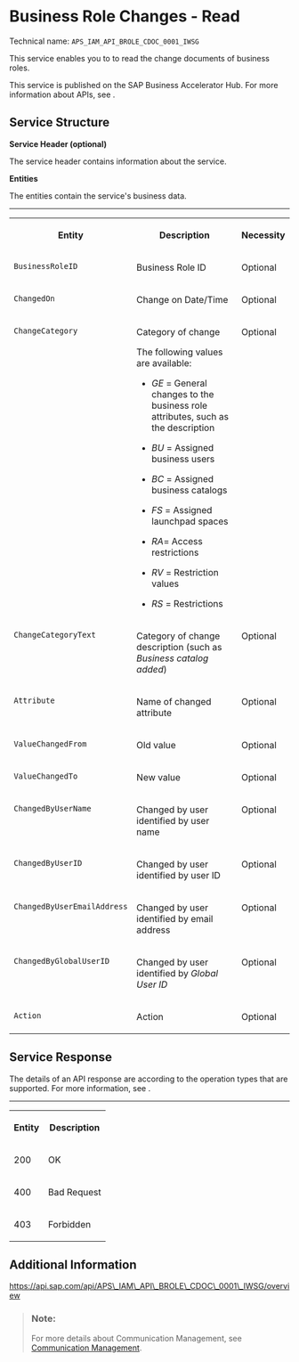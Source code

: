 <!-- loiof4b667f2fa8041d5b5ac2e63393d0225 -->

# Business Role Changes - Read



Technical name: `APS_IAM_API_BROLE_CDOC_0001_IWSG`

This service enables you to to read the change documents of business roles.

This service is published on the SAP Business Accelerator Hub. For more information about APIs, see  <?sap-ot O2O class="- topic/xref " href="1e60f14bdc224c2c975c8fa8bcfd7f3f.xml" text="" desc="" xtrc="xref:2" xtrf="file:/home/builder/src/dita-all/jjq1673438782153/loio2080d0faf9d84ce6aa14caa4caa32935_en-US/src/content/localization/en-us/6f3c2e18174047a49596401780e54132.xml" ?> .



## Service Structure

**Service Header \(optional\)**

The service header contains information about the service.

**Entities**

The entities contain the service's business data.

****


<table>
<tr>
<th valign="top">

Entity



</th>
<th valign="top">

Description



</th>
<th valign="top">

Necessity



</th>
</tr>
<tr>
<td valign="top">

`BusinessRoleID`



</td>
<td valign="top">

Business Role ID



</td>
<td valign="top">

Optional



</td>
</tr>
<tr>
<td valign="top">

`ChangedOn`



</td>
<td valign="top">

Change on Date/Time



</td>
<td valign="top">

Optional



</td>
</tr>
<tr>
<td valign="top">

`ChangeCategory`



</td>
<td valign="top">

Category of change

The following values are available:

-   *GE* = General changes to the business role attributes, such as the description

-   *BU* = Assigned business users

-   *BC* = Assigned business catalogs

-   *FS* = Assigned launchpad spaces

-   *RA*= Access restrictions

-   *RV* = Restriction values

-   *RS* = Restrictions




</td>
<td valign="top">

Optional



</td>
</tr>
<tr>
<td valign="top">

`ChangeCategoryText`



</td>
<td valign="top">

Category of change description \(such as *Business catalog added*\)



</td>
<td valign="top">

Optional



</td>
</tr>
<tr>
<td valign="top">

`Attribute`



</td>
<td valign="top">

Name of changed attribute



</td>
<td valign="top">

Optional



</td>
</tr>
<tr>
<td valign="top">

`ValueChangedFrom`



</td>
<td valign="top">

Old value



</td>
<td valign="top">

Optional



</td>
</tr>
<tr>
<td valign="top">

`ValueChangedTo`



</td>
<td valign="top">

New value



</td>
<td valign="top">

Optional



</td>
</tr>
<tr>
<td valign="top">

`ChangedByUserName`



</td>
<td valign="top">

Changed by user identified by user name



</td>
<td valign="top">

Optional



</td>
</tr>
<tr>
<td valign="top">

`ChangedByUserID`



</td>
<td valign="top">

Changed by user identified by user ID



</td>
<td valign="top">

Optional



</td>
</tr>
<tr>
<td valign="top">

`ChangedByUserEmailAddress`



</td>
<td valign="top">

Changed by user identified by email address



</td>
<td valign="top">

Optional



</td>
</tr>
<tr>
<td valign="top">

`ChangedByGlobalUserID`



</td>
<td valign="top">

Changed by user identified by *Global User ID*



</td>
<td valign="top">

Optional



</td>
</tr>
<tr>
<td valign="top">

`Action`



</td>
<td valign="top">

Action



</td>
<td valign="top">

Optional



</td>
</tr>
</table>



## Service Response

The details of an API response are according to the operation types that are supported. For more information, see  <?sap-ot O2O class="- topic/xref " href="276b1b0518bf44cca5715976f89047b7.xml" text="" desc="" xtrc="xref:2" xtrf="file:/home/builder/src/dita-all/jjq1673438782153/loio2080d0faf9d84ce6aa14caa4caa32935_en-US/src/content/localization/en-us/f4b667f2fa8041d5b5ac2e63393d0225.xml" ?> .

****


<table>
<tr>
<th valign="top">

Entity



</th>
<th valign="top">

Description



</th>
</tr>
<tr>
<td valign="top">

200



</td>
<td valign="top">

OK



</td>
</tr>
<tr>
<td valign="top">

400



</td>
<td valign="top">

Bad Request



</td>
</tr>
<tr>
<td valign="top">

403



</td>
<td valign="top">

Forbidden



</td>
</tr>
</table>



<a name="loiof4b667f2fa8041d5b5ac2e63393d0225__section_xwc_t4f_zkb"/>

## Additional Information

https://api.sap.com/api/APS\_IAM\_API\_BROLE\_CDOC\_0001\_IWSG/overview

> ### Note:  
> For more details about Communication Management, see [Communication Management](../50-administration-and-ops/communication-management-2e84a10.md).


